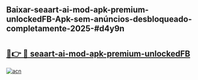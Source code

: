 ## Baixar-seaart-ai-mod-apk-premium-unlockedFB-Apk-sem-anúncios-desbloqueado-completamente-2025-#d4y9n

# <h2><a href="https://ainizakaria.my?title=seaart-ai-mod-apk-premium-unlockedFB&ref=22M">🔗👉 🔴 seaart-ai-mod-apk-premium-unlockedFB</a></h2>

[![acn](https://github.com/user-attachments/assets/0f9c940e-d8b0-45ae-aac7-cd30a18b3e1c)](https://ainizakaria.my?title=seaart-ai-mod-apk-premium-unlockedFB&ref=22M)

